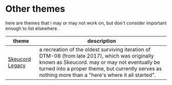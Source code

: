 # Other themes
here are themes that i may or may not work on, but don't consider important enough to list elsewhere.

theme | description
-- | --
[Skeucord Legacy](/Other/Skeucord-Legacy/) | a recreation of the oldest surviving iteration of DTM-08 (from late 2017), which was originally known as Skeucord. may or may not eventually be turned into a proper theme, but currently serves as nothing more than a "here's where it all started".